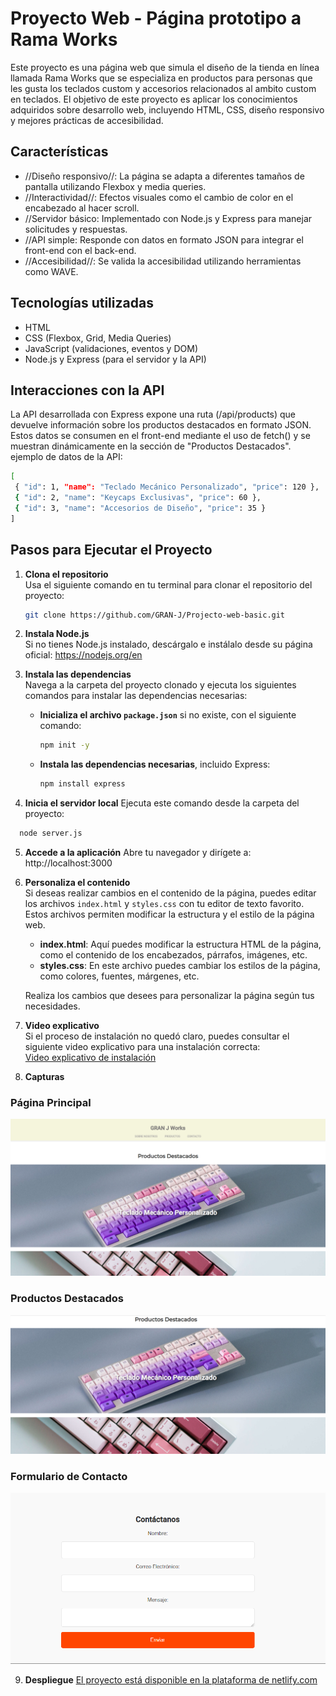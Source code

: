 # Proyecto Web - Página prototipo a Rama Works

Este proyecto es una página web que simula el diseño de la tienda en línea llamada Rama Works que se especializa en productos para personas que les gusta los teclados custom y accesorios relacionados al ambito custom en teclados. El objetivo de este proyecto es aplicar los conocimientos adquiridos sobre desarrollo web, incluyendo HTML, CSS, diseño responsivo y mejores prácticas de accesibilidad.

## Características

- //Diseño responsivo//: La página se adapta a diferentes tamaños de pantalla utilizando Flexbox y media queries.
- //Interactividad//: Efectos visuales como el cambio de color en el encabezado al hacer scroll.
- //Servidor básico: Implementado con Node.js y Express para manejar solicitudes y respuestas.
- //API simple: Responde con datos en formato JSON para integrar el front-end con el back-end.
- //Accesibilidad//: Se valida la accesibilidad utilizando herramientas como WAVE.

## Tecnologías utilizadas

- HTML
- CSS (Flexbox, Grid, Media Queries)
- JavaScript (validaciones, eventos y DOM)
- Node.js y Express (para el servidor y la API)

## Interacciones con la API

La API desarrollada con Express expone una ruta (/api/products) que devuelve información sobre los productos destacados en formato JSON. Estos datos se consumen en el front-end mediante el uso de fetch() y se muestran dinámicamente en la sección de "Productos Destacados".
ejemplo de datos de la API:

```bash
[
 { "id": 1, "name": "Teclado Mecánico Personalizado", "price": 120 },
 { "id": 2, "name": "Keycaps Exclusivas", "price": 60 },
 { "id": 3, "name": "Accesorios de Diseño", "price": 35 }
]
```

## Pasos para Ejecutar el Proyecto

1. **Clona el repositorio**  
   Usa el siguiente comando en tu terminal para clonar el repositorio del proyecto:

   ```bash
   git clone https://github.com/GRAN-J/Projecto-web-basic.git
   ```

2. **Instala Node.js**  
    Si no tienes Node.js instalado, descárgalo e instálalo desde su página oficial:
   https://nodejs.org/en

3. **Instala las dependencias**  
   Navega a la carpeta del proyecto clonado y ejecuta los siguientes comandos para instalar las dependencias necesarias:

   - **Inicializa el archivo `package.json`** si no existe, con el siguiente comando:

     ```bash
     npm init -y
     ```

   - **Instala las dependencias necesarias**, incluido Express:
     ```bash
     npm install express
     ```

4. **Inicia el servidor local**
   Ejecuta este comando desde la carpeta del proyecto:

```bash
  node server.js
```

5. **Accede a la aplicación**
   Abre tu navegador y dirígete a:
   http://localhost:3000
6. **Personaliza el contenido**  
   Si deseas realizar cambios en el contenido de la página, puedes editar los archivos `index.html` y `styles.css` con tu editor de texto favorito. Estos archivos permiten modificar la estructura y el estilo de la página web.

   - **index.html**: Aquí puedes modificar la estructura HTML de la página, como el contenido de los encabezados, párrafos, imágenes, etc.
   - **styles.css**: En este archivo puedes cambiar los estilos de la página, como colores, fuentes, márgenes, etc.

   Realiza los cambios que desees para personalizar la página según tus necesidades.

7. **Video explicativo**  
   Si el proceso de instalación no quedó claro, puedes consultar el siguiente video explicativo para una instalación correcta:  
   [Video explicativo de instalación](https://youtu.be/2hP5hmP7jjk)

8. **Capturas**

### Página Principal

![Página principal del proyecto](public/images/pagina-principal.png)

### Productos Destacados

![Sección de productos destacados](public/images/productos.png)

### Formulario de Contacto

![Formulario de contacto](/public/images/formulario.png)

9. **Despliegue**
   [El proyecto está disponible en la plataforma de netlify.com](https://dapper-choux-625484.netlify.app/)
